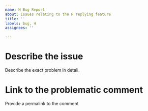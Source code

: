 ```yaml
---
name: H Bug Report
about: Issues relating to the H replying feature
title: ''
labels: bug, H
assignees: ''

---
```


# Describe the issue
Describe the exact problem in detail.
# Link to the problematic comment
Provide a permalink to the comment
